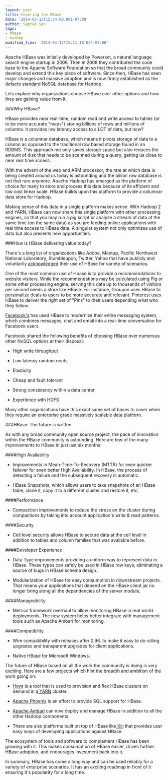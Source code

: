 ```yaml
---
layout: post
title: Covering the HBase
date: '2014-03-12T12:34:00.001-07:00'
author: Saptak Sen
tags:
- hbase
- hadoop
modified_time: '2014-03-12T15:11:18.054-07:00'
---
```


Apache HBase was initially developed by Powerset, a natural language search engine startup in 2006. Then in 2008 they contributed the code base to the Apache Software Foundation so that the broad community could develop and extend this key piece of software. Since then, HBase has seen major changes and massive adoption and is now firmly established as the defacto standard NoSQL database for Hadoop.

Lets explore why organizations choose HBase over other options and how they are gaining value from it.

###Why HBase?

HBase provides near real-time, random read and write access to tables (or to be more accurate "maps") storing billions of rows and millions of columns. It provides low latency access to a LOT of data, but how?

HBase is a columnar database, which means it pivots storage of data to a column as opposed to the traditional row based storage found in an RDBMS.  This approach not only saves storage space but also reduces the amount of disk that needs to be scanned during a query, getting us close to near real time access.  

With the advent of the web and ARM processor, the rate at which data is being created around us today is astounding and the billion row database is not that rare anymore.  Apache Hadoop has emerged as the platform of choice for many to store and process this data because of its efficient and low cost linear scale.  HBase builds upon this platform to provide a columnar data store for Hadoop.  

Making sense of this data in a single platform makes sense. With Hadoop 2 and YARN, HBase can now share this single platform with other processing  engines, so that you may run a pig script or analyze a stream of data at the same time (on the same data) as you are feeding online applications with real time access to HBase data.  A singular system not only optimizes use of data but also presents new opportunities.  

###How is HBase delivering value today?

There's a long list of organizations like Adobe, Meetup, Pacific Northwest National Laboratory, Stumbleupon, Twitter, Yahoo that have publicly and voluntarily [acknowledged](http://wiki.apache.org/hadoop/Hbase/PoweredBy) their use of HBase for variety of scenarios.

One of the most common use of Hbase is to provide a recommendations to website visitors. While the recommendations may be calculated using Pig or some other processing engine, serving this data up to thousands of visitors per second needs a store like HBase.  For instance, Groupon uses HBase to personalize deals to users to be more accurate and relevant. Pinterest uses HBase to deliver the right set of "Pins" to their users depending what who they follow.

[Facebook's](http://sites.computer.org/debull/A12june/facebook.pdf) has used HBase to modernize their entire messaging system, which combines messages, chat and email into a real-time conversation for Facebook users.

Facebook shared the following benefits of choosing HBase over numerous other NoSQL options at their disposal:

  * High write throughput

  * Low latency random reads

  * Elasticity

  * Cheap and fault tolerant

  * Strong consistency within a data center

  * Experience with HDFS

Many other organizations have this exact same set of bases to cover when they require an enterprise grade massively scalable data platform.

###HBase: The future is written

As with any broad community open source project, the pace of innovation within the HBase community is astounding.  Here are few of the many improvements to HBase in just last six months:

####High Availability

  * Improvements in Mean-Time-To-Recovery (MTTR) for even quicker failover for even better High Availability. In HBase, the process of detecting a failure and the subsequent recovery is automatic.

  * HBase Snapshots, which allows users to take snapshots of an HBase table, clone it, copy it to a different cluster and restore it, etc.

####Performance

  * Compaction improvements to reduce the stress on the cluster during compactions by taking into account application's write & read patterns.

####Security

  * Cell level security allows HBase to secure data at the cell level in addition to tables and column families that was available before.

####Developer Experience

  * Data Type improvements providing a uniform way to represent data in HBase. These types can safely be used in HBase row keys, eliminating a source of bugs in HBase schema design.

  * Modularization of HBase for easy consumption in downstream projects. That means your applications that depend on the HBase client jar no longer bring along all the dependencies of the server module.

####Manageability

  * Metrics framework overhaul to allow monitoring HBase in real world deployments. The new system helps better integrate with management tools such as Apache Ambari for monitoring.

####Compatibility

  * Wire compatibility with releases after 0.96. to make it easy to do rolling upgrades and transparent upgrades for client applications.

  * Native HBase for Microsoft Windows.

The future of HBase based on all the work the community is doing is very exciting. Here are a few projects which hint the breadth and ambition of the work going on:

  * [Hoya](https://github.com/hortonworks/hoya) is a tool that is used to provision and flex HBase clusters on demand in a[ YARN](http://hortonworks.com/hadoop/yarn) cluster.

  * [Apache Phoenix](http://phoenix.incubator.apache.org/) is an effort to provide SQL support for HBase.

  * [Apache Ambari](http://hortonworks.com/hadoop/ambari) can now deploy and manage HBase in addition to all the other Hadoop components.

  * There are also platforms built on top of HBase like[ Kiji](http://www.kiji.org/) that provides user easy ways of developing applications against HBase.

The ecosystem of tools and software to complement HBase has been growing with it. This makes consumption of HBase easier, drives further HBase adoption, and encourages investment back into it.

In summary, HBase has come a long way and can be used reliably for a variety of enterprise scenarios. It has an exciting roadmap in front of it ensuring it's popularity for a long time.
